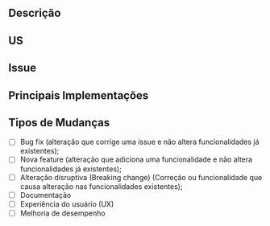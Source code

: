 <!---Nomear PR-->
<!---Ex: -->
<!--- [#NUMERO_ISSUE] Nome do PR -->

## Descrição
<!--- insira uma descrição geral do que foi alterado neste PR -->

## US
<!--- cole a TAG da US -->
<!--- Closes #NUMERO_US -->

## Issue
<!--- cole a TAG da issue -->
<!--- Closes #NUMERO_ISSUE -->

## Principais Implementações
<!--- se for de código, descreva altreações relevantes -->

## Tipos de Mudanças
 - [ ] Bug fix (alteração que corrige uma issue e não altera funcionalidades já existentes);
 - [ ] Nova feature (alteração que adiciona uma funcionalidade e não altera funcionalidades já existentes);
 - [ ] Alteração disruptiva (Breaking change) (Correção ou funcionalidade que causa alteração nas funcionalidades existentes);
 - [ ] Documentação
 - [ ] Experiência do usuário (UX)
 - [ ] Melhoria de desempenho
